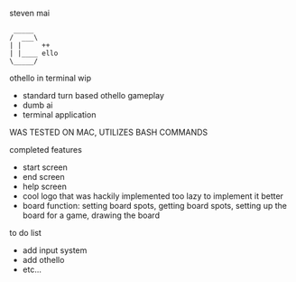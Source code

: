 steven mai

```
 _____
/  ___\
| |     ++
| |____ ello
\_____/
```

othello in terminal wip
* standard turn based othello gameplay
* dumb ai
* terminal application

WAS TESTED ON MAC, UTILIZES BASH COMMANDS

completed features
* start screen 
* end screen
* help screen
* cool logo that was hackily implemented too lazy to implement it better
* board function: setting board spots, getting board spots, setting up the board for a game, drawing the board

to do list
* add input system
* add othello
* etc...
